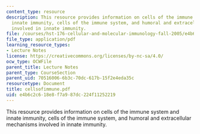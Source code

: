 ```yaml
---
content_type: resource
description: This resource provides information on cells of the immune system and
  innate immunity, cells of the immune system, and humoral and extracellular mechanisms
  involved in innate immunity.
file: /courses/hst-176-cellular-and-molecular-immunology-fall-2005/e4b6c2c618e8f7a987dc224f11252219_cellsofimmune.pdf
file_type: application/pdf
learning_resource_types:
- Lecture Notes
license: https://creativecommons.org/licenses/by-nc-sa/4.0/
ocw_type: OCWFile
parent_title: Lecture Notes
parent_type: CourseSection
parent_uid: 70516006-6b3c-70dc-617b-15f2e4eda35c
resourcetype: Document
title: cellsofimmune.pdf
uid: e4b6c2c6-18e8-f7a9-87dc-224f11252219
---
```

This resource provides information on cells of the immune system and innate immunity, cells of the immune system, and humoral and extracellular mechanisms involved in innate immunity.